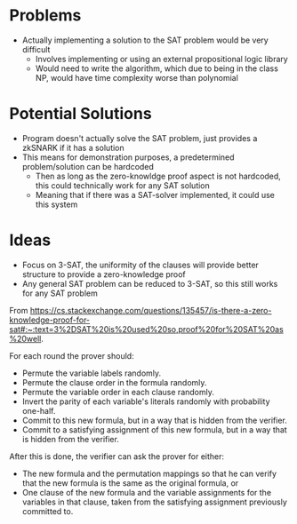 # Problems

-   Actually implementing a solution to the SAT problem would be very difficult
    -   Involves implementing or using an external propositional logic library
    -   Would need to write the algorithm, which due to being in the class NP, would have time complexity worse than polynomial

# Potential Solutions

-   Program doesn't actually solve the SAT problem, just provides a zkSNARK if it has a solution
-   This means for demonstration purposes, a predetermined problem/solution can be hardcoded
    -   Then as long as the zero-knowldge proof aspect is not hardcoded, this could technically work for any SAT solution
    -   Meaning that if there was a SAT-solver implemented, it could use this system

# Ideas

-   Focus on 3-SAT, the uniformity of the clauses will provide better structure to provide a zero-knowledge proof
-   Any general SAT problem can be reduced to 3-SAT, so this still works for any SAT problem

From https://cs.stackexchange.com/questions/135457/is-there-a-zero-knowledge-proof-for-sat#:~:text=3%2DSAT%20is%20used%20so,proof%20for%20SAT%20as%20well.

For each round the prover should:

-   Permute the variable labels randomly.
-   Permute the clause order in the formula randomly.
-   Permute the variable order in each clause randomly.
-   Invert the parity of each variable's literals randomly with probability one-half.
-   Commit to this new formula, but in a way that is hidden from the verifier.
-   Commit to a satisfying assignment of this new formula, but in a way that is hidden from the verifier.

After this is done, the verifier can ask the prover for either:

-   The new formula and the permutation mappings so that he can verify that the new formula is the same as the original formula, or
-   One clause of the new formula and the variable assignments for the variables in that clause, taken from the satisfying assignment previously committed to.

